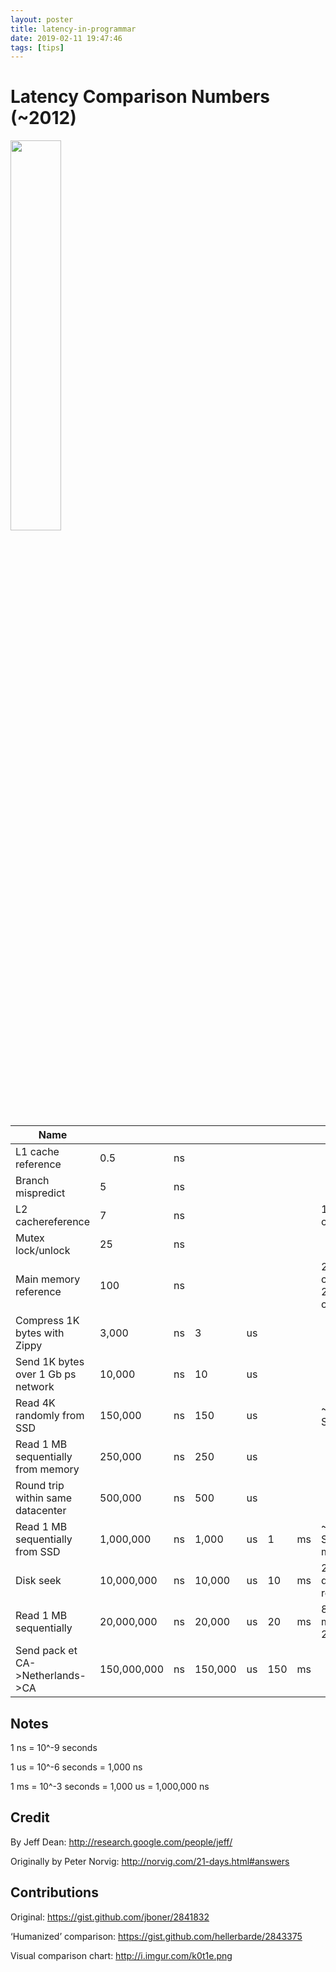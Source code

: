 ```yaml
---
layout: poster
title: latency-in-programmar
date: 2019-02-11 19:47:46
tags: [tips]
---
```

# Latency Comparison Numbers (~2012)

<img src="https://i.loli.net/2019/02/11/5c6161e41f278.jpg" width="40%" height="40%">

<!--more-->
| **Name**                           |             |    |         |    |     |    |                             |
| ---                                | ---         | --- | ---    | --- | --- | --- | ---                       |
| L1 cache reference                 | 0.5         | ns |         |    |     |    |                             |
| Branch mispredict                  | 5           | ns |         |    |     |    |                             |
| L2 cachereference                  | 7           | ns |         |    |     |    | 14x L1 cache                |
| Mutex lock/unlock                  | 25          | ns |         |    |     |    |                             |
| Main memory reference              | 100         | ns |         |    |     |    | 20x L2 cache, 200x L1 cache |
| Compress 1K bytes with Zippy       | 3,000       | ns | 3       | us |     |    |                             |
| Send 1K bytes over 1 Gb ps network | 10,000      | ns | 10      | us |     |    |                             |
| Read 4K randomly from SSD          | 150,000     | ns | 150     | us |     |    | ~1GB/sec SSD                |
| Read 1 MB sequentially from memory | 250,000     | ns | 250     | us |     |    |                             |
| Round trip within same datacenter  | 500,000     | ns | 500     | us |     |    |                             |
| Read 1 MB sequentially from SSD    | 1,000,000   | ns | 1,000   | us | 1   | ms | ~1GB/sec SSD, 4X memory     |
| Disk seek                          | 10,000,000  | ns | 10,000  | us | 10  | ms | 20x datacenter roundtrip    |
| Read 1 MB sequentially             | 20,000,000  | ns | 20,000  | us | 20  | ms | 80x memory, 20X SSD         |
| Send pack et CA->Netherlands->CA   | 150,000,000 | ns | 150,000 | us | 150 | ms |                             |


## Notes

1 ns = 10^-9 seconds

1 us = 10^-6 seconds = 1,000 ns

1 ms = 10^-3 seconds = 1,000 us = 1,000,000 ns

## Credit

By Jeff Dean:               http://research.google.com/people/jeff/

Originally by Peter Norvig: http://norvig.com/21-days.html#answers

## Contributions

Original: https://gist.github.com/jboner/2841832

‘Humanized’ comparison:  https://gist.github.com/hellerbarde/2843375

Visual comparison chart: http://i.imgur.com/k0t1e.png